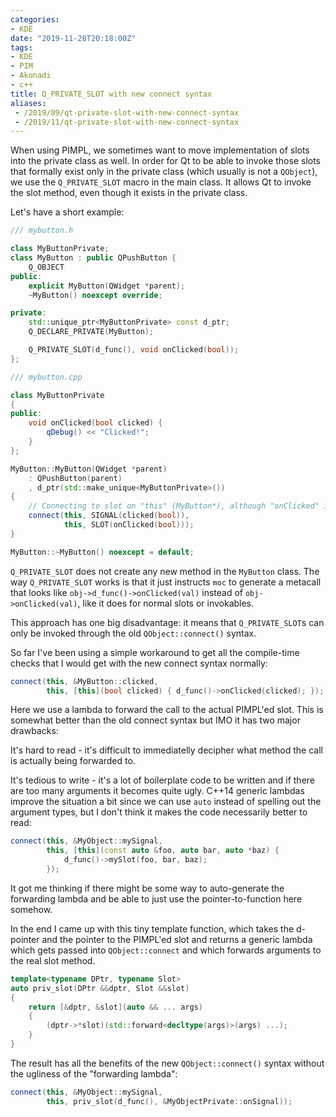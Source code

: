 ```yaml
---
categories:
- KDE
date: "2019-11-28T20:18:00Z"
tags:
- KDE
- PIM
- Akonadi
- c++
title: Q_PRIVATE_SLOT with new connect syntax
aliases:
 - /2019/09/qt-private-slot-with-new-connect-syntax
 - /2019/11/qt-private-slot-with-new-connect-syntax
---
```


When using PIMPL, we sometimes want to move implementation of slots into
the private class as well. In order for Qt to be able to invoke those slots
that formally exist only in the private class (which usually is not a `QObject`),
we use the `Q_PRIVATE_SLOT` macro in the main class. It allows Qt to invoke 
the slot method, even though it exists in the private class.

Let's have a short example:

```cpp
/// mybutton.h

class MyButtonPrivate;
class MyButton : public QPushButton {
    Q_OBJECT
public:
    explicit MyButton(QWidget *parent);
    ~MyButton() noexcept override;

private:
    std::unique_ptr<MyButtonPrivate> const d_ptr;
    Q_DECLARE_PRIVATE(MyButton);

    Q_PRIVATE_SLOT(d_func(), void onClicked(bool));
};

/// mybutton.cpp

class MyButtonPrivate
{
public:
    void onClicked(bool clicked) {
        qDebug() << "Clicked!";
    }
};

MyButton::MyButton(QWidget *parent)
    : QPushButton(parent)
    , d_ptr(std::make_unique<MyButtonPrivate>())
{
    // Connecting to slot on "this" (MyButton*), although "onClicked" is defined in MyButtonPrivate
    connect(this, SIGNAL(clicked(bool)),
            this, SLOT(onClicked(bool)));
}

MyButton::~MyButton() noexcept = default;
```

`Q_PRIVATE_SLOT` does not create any new method in the `MyButton` class. The way
`Q_PRIVATE_SLOT` works is that it just instructs `moc` to generate a metacall
that looks like `obj->d_func()->onClicked(val)` instead of `obj->onClicked(val)`,
like it does for normal slots or invokables. 

This approach has one big disadvantage: it means that `Q_PRIVATE_SLOT`s can only be
invoked through the old `QObject::connect()` syntax.

So far I've been using a simple workaround to get all the compile-time checks
that I would get with the new connect syntax normally:

```cpp
connect(this, &MyButton::clicked,
        this, [this](bool clicked) { d_func()->onClicked(clicked); });
```

Here we use a lambda to forward the call to the actual PIMPL'ed slot. This is
somewhat better than the old connect syntax but IMO it has two major drawbacks:

It's hard to read - it's difficult to immediatelly decipher what method the call
is actually being forwarded to.

It's tedious to write - it's a lot of boilerplate code to be written and if there
are too many arguments it becomes quite ugly. C++14 generic lambdas improve the
situation a bit since we can use `auto` instead of spelling out the argument types,
but I don't think it makes the code necessarily better to read:

```cpp
connect(this, &MyObject::mySignal,
        this, [this](const auto &foo, auto bar, auto *baz) {
            d_func()->mySlot(foo, bar, baz);
        });
```

It got me thinking if there might be some way to auto-generate the forwarding
lambda and be able to just use the pointer-to-function here somehow.

In the end I came up with this tiny template function, which takes the d-pointer
and the pointer to the PIMPL'ed slot and returns a generic lambda which gets passed
into `QObject::connect` and which forwards arguments to the real slot method.

```cpp
template<typename DPtr, typename Slot>
auto priv_slot(DPtr &&dptr, Slot &&slot)
{
    return [&dptr, &slot](auto && ... args)
    {
        (dptr->*slot)(std::forward<decltype(args)>(args) ...);
    }
}
```

The result has all the benefits of the new `QObject::connect()` syntax without the
ugliness of the "forwarding lambda":

```cpp
connect(this, &MyObject::mySignal,
        this, priv_slot(d_func(), &MyObjectPrivate::onSignal));
```


